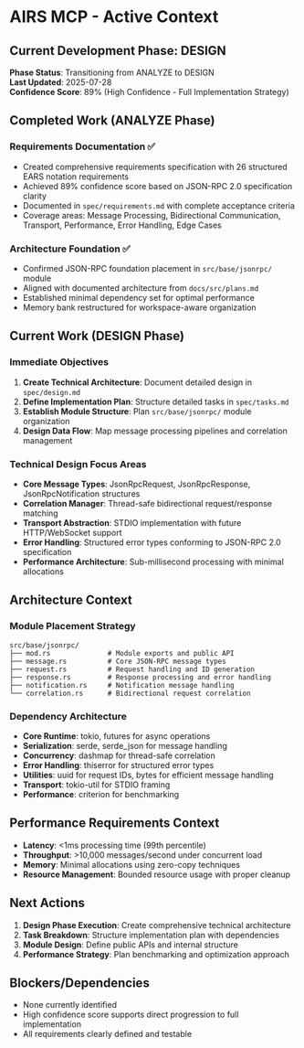 # AIRS MCP - Active Context

## Current Development Phase: DESIGN

**Phase Status**: Transitioning from ANALYZE to DESIGN  
**Last Updated**: 2025-07-28  
**Confidence Score**: 89% (High Confidence - Full Implementation Strategy)

## Completed Work (ANALYZE Phase)

### Requirements Documentation ✅
- Created comprehensive requirements specification with 26 structured EARS notation requirements
- Achieved 89% confidence score based on JSON-RPC 2.0 specification clarity
- Documented in `spec/requirements.md` with complete acceptance criteria
- Coverage areas: Message Processing, Bidirectional Communication, Transport, Performance, Error Handling, Edge Cases

### Architecture Foundation ✅
- Confirmed JSON-RPC foundation placement in `src/base/jsonrpc/` module
- Aligned with documented architecture from `docs/src/plans.md`
- Established minimal dependency set for optimal performance
- Memory bank restructured for workspace-aware organization

## Current Work (DESIGN Phase)

### Immediate Objectives
1. **Create Technical Architecture**: Document detailed design in `spec/design.md`
2. **Define Implementation Plan**: Structure detailed tasks in `spec/tasks.md`
3. **Establish Module Structure**: Plan `src/base/jsonrpc/` module organization
4. **Design Data Flow**: Map message processing pipelines and correlation management

### Technical Design Focus Areas
- **Core Message Types**: JsonRpcRequest, JsonRpcResponse, JsonRpcNotification structures
- **Correlation Manager**: Thread-safe bidirectional request/response matching
- **Transport Abstraction**: STDIO implementation with future HTTP/WebSocket support
- **Error Handling**: Structured error types conforming to JSON-RPC 2.0 specification
- **Performance Architecture**: Sub-millisecond processing with minimal allocations

## Architecture Context

### Module Placement Strategy
```
src/base/jsonrpc/
├── mod.rs              # Module exports and public API
├── message.rs          # Core JSON-RPC message types
├── request.rs          # Request handling and ID generation  
├── response.rs         # Response processing and error handling
├── notification.rs     # Notification message handling
└── correlation.rs      # Bidirectional request correlation
```

### Dependency Architecture
- **Core Runtime**: tokio, futures for async operations
- **Serialization**: serde, serde_json for message handling
- **Concurrency**: dashmap for thread-safe correlation
- **Error Handling**: thiserror for structured error types
- **Utilities**: uuid for request IDs, bytes for efficient message handling
- **Transport**: tokio-util for STDIO framing
- **Performance**: criterion for benchmarking

## Performance Requirements Context
- **Latency**: <1ms processing time (99th percentile)
- **Throughput**: >10,000 messages/second under concurrent load
- **Memory**: Minimal allocations using zero-copy techniques
- **Resource Management**: Bounded resource usage with proper cleanup

## Next Actions
1. **Design Phase Execution**: Create comprehensive technical architecture
2. **Task Breakdown**: Structure implementation plan with dependencies
3. **Module Design**: Define public APIs and internal structure
4. **Performance Strategy**: Plan benchmarking and optimization approach

## Blockers/Dependencies
- None currently identified
- High confidence score supports direct progression to full implementation
- All requirements clearly defined and testable